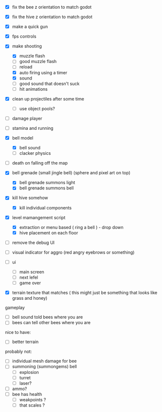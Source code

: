 - [x] fix the bee z orientation to match godot
- [x] fix the hive z orientation to match godot
- [x] make a quick gun
- [x] fps controls
- [x] make shooting
	- [x] muzzle flash
	- [ ] good muzzle flash
	- [ ] reload
	- [x] auto firing using a timer
	- [x] sound
	- [ ] good sound that doesn't suck
	- [ ] hit animations
- [x] clean up projectiles after some time
	- [ ] use object pools?
- [ ] damage player
- [ ] stamina and running
- [x] bell model
	- [x] bell sound
	- [ ] clacker physics
- [ ] death on falling off the map
- [x] bell grenade (small jingle bell) (sphere and pixel art on top)
	- [x] bell grenade summons light
	- [x] bell grenade summons bell
- [x] kill hive somehow
	- [x] kill individual components
- [x] level mamangement script
	- [x] extraction or menu based ( ring a bell ) - drop down
	- [x] hive placement on each floor
- [ ] remove the debug UI
- [ ] visual indicator for aggro (red angry eyebrows or something)

- [ ] ui
	- [ ] main screen
	- [ ] next lefel
	- [ ] game over
- [x] terrain texture that matches ( this might just be something that looks like grass and honey)

gameplay
- [ ] bell sound told bees where you are
- [ ] bees can tell other bees where you are

nice to have:
- [ ] better terrain

probably not:
- [ ] individual mesh damage for bee
- [ ] summoning (summongems) bell
	- [ ] explosion
	- [ ] turret
	- [ ] laser?
- [ ] ammo?
- [ ] bee has health
  - [ ] weakpoints ?
  - [ ] that scales ?
